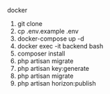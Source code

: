 docker

1. git clone
2. cp .env.example .env
3. docker-compose up -d
4. docker exec -it backend bash
5. composer install
6. php artisan migrate
7. php artisan key:generate
8. php artisan migrate
9. php artisan horizon:publish
